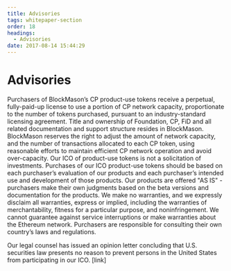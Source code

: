 ```yaml
---
title: Advisories
tags: whitepaper-section
order: 18
headings:
  - Advisories
date: 2017-08-14 15:44:29
---
```



# Advisories

Purchasers of BlockMason’s CP product-use tokens receive a perpetual, fully-paid-up license to use a portion of CP network capacity, proportionate to the number of tokens purchased, pursuant to an industry-standard licensing agreement.  Title and ownership of Foundation, CP, FiD and all related documentation and support structure resides in BlockMason.  BlockMason reserves the right to adjust the amount of network capacity, and the number of transactions allocated to each CP token, using reasonable efforts to maintain efficient CP network operation and avoid over-capacity.  Our ICO of product-use tokens is not a solicitation of investments.  Purchases of our ICO product-use tokens should be based on each purchaser’s evaluation of our products and each purchaser’s intended use and development of those products.  Our products are offered "AS IS" - purchasers make their own judgments based on the beta versions and documentation for the products.  We make no warranties, and we expressly disclaim all warranties, express or implied, including the warranties of merchantability, fitness for a particular purpose, and noninfringement. We cannot guarantee against service interruptions or make warranties about the Ethereum network.  Purchasers are responsible for consulting their own country’s laws and regulations.

Our legal counsel has issued an opinion letter concluding that U.S. securities law presents no reason to prevent persons in the United States from participating in our ICO.  [link]
